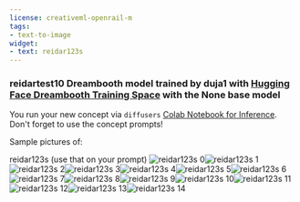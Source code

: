```yaml
---
license: creativeml-openrail-m
tags:
- text-to-image
widget:
- text: reidar123s
---
```

### reidartest10 Dreambooth model trained by duja1 with [Hugging Face Dreambooth Training Space](https://huggingface.co/spaces/multimodalart/dreambooth-training) with the None base model

You run your new concept via `diffusers` [Colab Notebook for Inference](https://colab.research.google.com/github/huggingface/notebooks/blob/main/diffusers/sd_dreambooth_inference.ipynb). Don't forget to use the concept prompts!

Sample pictures of:
 
 
 
 
 
 
 
 
 
 
 
 
 
 
reidar123s (use that on your prompt)
![reidar123s 0](https://huggingface.co/duja1/reidartest10/resolve/main/concept_images/reidar123s_%281%29.jpg)![reidar123s 1](https://huggingface.co/duja1/reidartest10/resolve/main/concept_images/reidar123s_%282%29.jpg)![reidar123s 2](https://huggingface.co/duja1/reidartest10/resolve/main/concept_images/reidar123s_%283%29.jpg)![reidar123s 3](https://huggingface.co/duja1/reidartest10/resolve/main/concept_images/reidar123s_%284%29.jpg)![reidar123s 4](https://huggingface.co/duja1/reidartest10/resolve/main/concept_images/reidar123s_%285%29.jpg)![reidar123s 5](https://huggingface.co/duja1/reidartest10/resolve/main/concept_images/reidar123s_%286%29.jpg)![reidar123s 6](https://huggingface.co/duja1/reidartest10/resolve/main/concept_images/reidar123s_%287%29.jpg)![reidar123s 7](https://huggingface.co/duja1/reidartest10/resolve/main/concept_images/reidar123s_%288%29.jpg)![reidar123s 8](https://huggingface.co/duja1/reidartest10/resolve/main/concept_images/reidar123s_%289%29.jpg)![reidar123s 9](https://huggingface.co/duja1/reidartest10/resolve/main/concept_images/reidar123s_%2810%29.jpg)![reidar123s 10](https://huggingface.co/duja1/reidartest10/resolve/main/concept_images/reidar123s_%2811%29.jpg)![reidar123s 11](https://huggingface.co/duja1/reidartest10/resolve/main/concept_images/reidar123s_%2812%29.jpg)![reidar123s 12](https://huggingface.co/duja1/reidartest10/resolve/main/concept_images/reidar123s_%2813%29.jpg)![reidar123s 13](https://huggingface.co/duja1/reidartest10/resolve/main/concept_images/reidar123s_%2814%29.jpg)![reidar123s 14](https://huggingface.co/duja1/reidartest10/resolve/main/concept_images/reidar123s_%2815%29.jpg)
